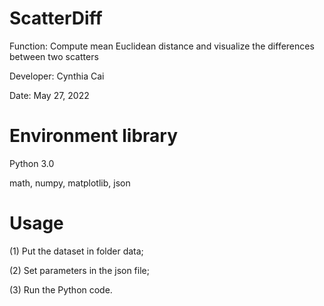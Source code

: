 # ScatterDiff
Function:  Compute mean Euclidean distance and visualize the differences between two scatters

Developer: Cynthia Cai

Date: May 27, 2022

# Environment library
Python 3.0

math, numpy, matplotlib, json

# Usage
(1) Put the dataset in folder data;

(2) Set parameters in the json file;

(3) Run the Python code.
